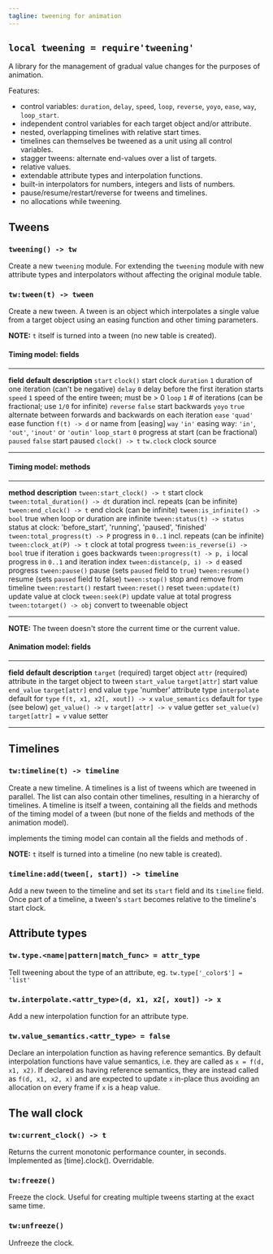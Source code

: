 ```yaml
---
tagline: tweening for animation
---
```


## `local tweening = require'tweening'`

A library for the management of gradual value changes for the purposes of
animation.

Features:

  * control variables: `duration`, `delay`, `speed`, `loop`, `reverse`,
  `yoyo`, `ease`, `way`, `loop_start`.
  * independent control variables for each target object and/or attribute.
  * nested, overlapping timelines with relative start times.
  * timelines can themselves be tweened as a unit using all control variables.
  * stagger tweens: alternate end-values over a list of targets.
  * relative values.
  * extendable attribute types and interpolation functions.
  * built-in interpolators for numbers, integers and lists of numbers.
  * pause/resume/restart/reverse for tweens and timelines.
  * no allocations while tweening.

## Tweens

### `tweening() -> tw`

Create a new `tweening` module. For extending the `tweening` module with
new attribute types and interpolators without affecting the original module
table.

### `tw:tween(t) -> tween`

Create a new tween. A tween is an object which interpolates a single value
from a target object using an easing function and other timing parameters.

__NOTE:__ `t` itself is turned into a tween (no new table is created).

#### Timing model: fields

-------------- ----------- ---------------------------------------------------
__field__      __default__ __description__
`start`        `clock()`   start clock
`duration`     `1`         duration of one iteration (can't be negative)
`delay`        `0`         delay before the first iteration starts
`speed`        `1`         speed of the entire tween; must be > 0
`loop`         `1`         # of iterations (can be fractional; use `1/0` for infinite)
`reverse`      `false`     start backwards
`yoyo`         `true`      alternate between forwards and backwards on each iteration
`ease`         `'quad'`    ease function `f(t) -> d` or name from [easing]
`way`          `'in'`      easing way: `'in'`, `'out'`, `'inout'` or `'outin'`
`loop_start`   `0`         progress at start (can be fractional)
`paused`       `false`     start paused
`clock() -> t` `tw.clock`  clock source
-------------- ----------- ---------------------------------------------------

#### Timing model: methods

---------------------------------- -------------------------------------------
__method__                         __description__
`tween:start_clock() -> t`         start clock
`tween:total_duration() -> dt`     duration incl. repeats (can be infinite)
`tween:end_clock() -> t`           end clock (can be infinite)
`tween:is_infinite() -> bool`      true when loop or duration are infinite
`tween:status(t) -> status`        status at clock: 'before_start', 'running', 'paused', 'finished'
`tween:total_progress(t) -> P`     progress in `0..1` incl. repeats (can be infinite)
`tween:clock_at(P) -> t`           clock at total progress
`tween:is_reverse(i) -> bool`      true if iteration `i` goes backwards
`tween:progress(t) -> p, i`        local progress in `0..1` and iteration index
`tween:distance(p, i) -> d`        eased progress
`tween:pause()`                    pause (sets `paused` field to `true`)
`tween:resume()`                   resume (sets `paused` field to false)
`tween:stop()`                     stop and remove from timeline
`tween:restart()`                  restart
`tween:reset()`                    reset
`tween:update(t)`                  update value at clock
`tween:seek(P)`                    update value at total progress
`tween:totarget() -> obj`          convert to tweenable object
---------------------------------- -------------------------------------------

__NOTE:__ The tween doesn't store the current time or the current value.

#### Animation model: fields

------------------ ------------------- ---------------------------------------
__field__          __default__         __description__
`target`           (required)          target object
`attr`             (required)          attribute in the target object to tween
`start_value`      `target[attr]`      start value
`end_value`        `target[attr]`      end value
`type`             'number'            attribute type
`interpolate`      default for `type`  `f(t, x1, x2[, xout]) -> x`
`value_semantics`  default for `type`  (see below)
`get_value() -> v` `target[attr] -> v` value getter
`set_value(v)`     `target[attr] = v`  value setter
------------------ ------------------- ---------------------------------------

## Timelines

### `tw:timeline(t) -> timeline`

Create a new timeline. A timelines is a list of tweens which are tweened in
parallel. The list can also contain other timelines, resulting in a hierarchy
of timelines. A timeline is itself a tween, containing all the fields and
methods of the timing model of a tween (but none of the fields and methods
of the animation model).

implements the timing model can contain all the fields and methods of .

__NOTE:__ `t` itself is turned into a timeline (no new table is created).

### `timeline:add(tween[, start]) -> timeline`

Add a new tween to the timeline and set its `start` field and its `timeline`
field. Once part of a timeline, a tween's `start` becomes relative to the
timeline's start clock.

## Attribute types

### `tw.type.<name|pattern|match_func> = attr_type`

Tell tweening about the type of an attribute, eg.
`tw.type['_color$'] = 'list'`

### `tw.interpolate.<attr_type>(d, x1, x2[, xout]) -> x`

Add a new interpolation function for an attribute type.

### `tw.value_semantics.<attr_type> = false`

Declare an interpolation function as having reference semantics. By default
interpolation functions have value semantics, i.e. they are called as
`x = f(d, x1, x2)`. If declared as having reference semantics, they are
instead called as `f(d, x1, x2, x)` and are expected to update `x` in-place
thus avoiding an allocation on every frame if `x` is a heap value.

## The wall clock

### `tw:current_clock() -> t`

Returns the current monotonic performance counter, in seconds.
Implemented as [time].clock(). Overridable.

### `tw:freeze()`

Freeze the clock. Useful for creating multiple tweens starting at the exact
same time.

### `tw:unfreeze()`

Unfreeze the clock.
